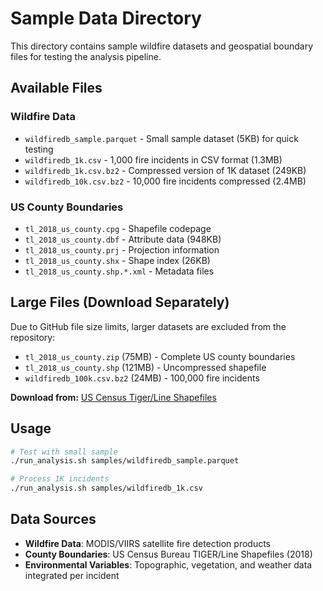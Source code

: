# Sample Data Directory

This directory contains sample wildfire datasets and geospatial boundary files for testing the analysis pipeline.

## Available Files

### Wildfire Data
- `wildfiredb_sample.parquet` - Small sample dataset (5KB) for quick testing
- `wildfiredb_1k.csv` - 1,000 fire incidents in CSV format (1.3MB)
- `wildfiredb_1k.csv.bz2` - Compressed version of 1K dataset (249KB)
- `wildfiredb_10k.csv.bz2` - 10,000 fire incidents compressed (2.4MB)

### US County Boundaries
- `tl_2018_us_county.cpg` - Shapefile codepage
- `tl_2018_us_county.dbf` - Attribute data (948KB)
- `tl_2018_us_county.prj` - Projection information
- `tl_2018_us_county.shx` - Shape index (26KB)
- `tl_2018_us_county.shp.*.xml` - Metadata files

## Large Files (Download Separately)

Due to GitHub file size limits, larger datasets are excluded from the repository:

- `tl_2018_us_county.zip` (75MB) - Complete US county boundaries
- `tl_2018_us_county.shp` (121MB) - Uncompressed shapefile
- `wildfiredb_100k.csv.bz2` (24MB) - 100,000 fire incidents

**Download from:** [US Census Tiger/Line Shapefiles](https://www.census.gov/geographies/mapping-files/time-series/geo/tiger-line-file.html)

## Usage

```bash
# Test with small sample
./run_analysis.sh samples/wildfiredb_sample.parquet

# Process 1K incidents
./run_analysis.sh samples/wildfiredb_1k.csv
```

## Data Sources

- **Wildfire Data**: MODIS/VIIRS satellite fire detection products
- **County Boundaries**: US Census Bureau TIGER/Line Shapefiles (2018)
- **Environmental Variables**: Topographic, vegetation, and weather data integrated per incident